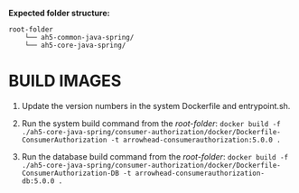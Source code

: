 **Expected folder structure:**

```
root-folder
	└── ah5-common-java-spring/
	└── ah5-core-java-spring/
```

# BUILD IMAGES

1) Update the version numbers in the system Dockerfile and entrypoint.sh.

2) Run the system build command from the _root-folder_: `docker build -f ./ah5-core-java-spring/consumer-authorization/docker/Dockerfile-ConsumerAuthorization -t arrowhead-consumerauthorization:5.0.0 .`

3) Run the database build command from the _root-folder_: `docker build -f ./ah5-core-java-spring/consumer-authorization/docker/Dockerfile-ConsumerAuthorization-DB -t arrowhead-consumerauthorization-db:5.0.0 .`